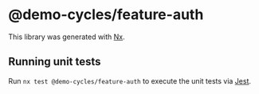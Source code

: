 # @demo-cycles/feature-auth

This library was generated with [Nx](https://nx.dev).

## Running unit tests

Run `nx test @demo-cycles/feature-auth` to execute the unit tests via [Jest](https://jestjs.io).
